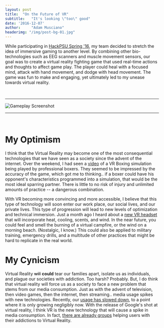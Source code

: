 ```yaml
---
layout: post
title:  "On the Future of VR"
subtitle:   "It's looking \"too\" good"
date: '2016-12-07'
author:     "Adam Musciano"
headerimg: "/img/post-bg-01.jpg"
---
```



While participating in [HackPSU Spring '16](https://devpost.com/software/amuseing-game),
my team decided to stretch the idea of immersive gaming to another level. By combining other
bio-technologies such as EEG scanners and muscle movement sensors, our goal was to create a virtual
reality fighting game that used real-time actions and thoughts to affect game play. The player could
heal with a focused mind, attack with hand movement, and dodge with head movement. The game was fun
to make and engaging, yet ultimately led to my unease towards virtual reality.

<br>

----------

![Gameplay Screenshot](https://challengepost-s3-challengepost.netdna-ssl.com/photos/production/software_photos/000/373/970/datas/gallery.jpg)


------------
<br>

My Optimism
============

I think that the Virtual Reality may become one of the most consequential technologies that we have
seen as a society since the advent of the internet. Over the weekend, I had seen a
[video](https://www.google.com/url?sa=t&rct=j&q=&esrc=s&source=web&cd=2&cad=rja&uact=8&ved=0ahUKEwid3b6TveHQAhXGeCYKHXeeCqQQtwIIHTAB&url=https%3A%2F%2Fwww.youtube.com%2Fwatch%3Fv%3DfW0KSHOR6wI&usg=AFQjCNHCACR2o4tX9hsvl42aZIyRbmTTQw&sig2=3gTICaI7musggROY4-j1tw&bvm=bv.140496471,d.eWE)
of a VR Boxing simulation being played by professional boxers. They seemed to be impressed by the accuracy
of the game, which got me to thinking.. if a boxer could have his opponent's characteristics programmed
into a simulation, that would be the most ideal sparring partner. There is little to no risk of injury
and unlimited amounts of practice -- a dangerous combination.

With VR becoming more convincing and more accessible, I believe that this type of technology will soon
enter our work place, our social lives, and our private lives. This type of progression will lead to new levels of optimization
and technical immersion. Just a month ago I heard about a [new VR headset](http://feelreal.com/)
that will incorporate heat, cooling, scents, and wind. In the near future, you could feel and smell the burning of a virtual campfire, or
the wind on a morning beach. (Nostalgic, I know.) This could also be applied to military training, emergency drills, and a multitude of
other practices that might be hard to replicate in the real world.

My Cynicism
============

Virtual Reality ~~will~~ **could** tear our families apart, isolate us as individuals, and plague our societies with addiction.
Too harsh? Probably. But, I do think that virtual reality will force us as a society to face a new problem that stems from our
media consumption. Just as with the advent of television, then video games, then the internet, then streaming.. media usage spikes
with new technologies. Recently, our [usage has slowed down](https://www.emarketer.com/Article/Growth-Time-Spent-with-Media-Slowing/1014042),
to a point where it is only growing negligibly now. With the release of Google's shot at virtual reality, I think VR is the new technology
that will cause a spike in media consumption. In fact, [there are already groups](https://netaddictionrecovery.com/home/virtual-reality/vr-addiction/576-virtual-reality-how-addictive-is-it.html)
helping users with their addictions to Virtual Reality.
